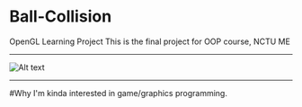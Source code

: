 # Ball-Collision
OpenGL Learning Project
This is the final project for OOP course, NCTU ME


******


![Alt text](https://github.com/Sciencethebird/Collision/blob/master/collision_demo_1.PNG)
****
#Why
I'm kinda interested in game/graphics programming.
